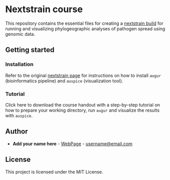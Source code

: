 # Nextstrain course

This repository contains the essential files for creating a [nextstrain build](https://nextstrain.org/) for running and visualizing phylogeographic analyses of pathogen spread using genomic data.


## Getting started

### Installation

Refer to the original [nextstrain page](https://nextstrain.org/docs/getting-started/local-installation) for instructions on how to install `augur` (bioinformatics pipeline) and `auspice` (visualization tool).


### Tutorial
Click here to download the course handout with a step-by-step tutorial on how to prepare your working directory, run `augur` and visualize the results with `auspice`.

## Author

* **Add your name here** - [WebPage](https://github.io/) - username@email.com

## License

This project is licensed under the MIT License.
